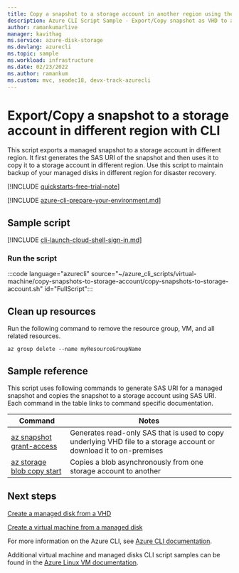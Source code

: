 ```yaml
---
title: Copy a snapshot to a storage account in another region using the CLI
description: Azure CLI Script Sample - Export/Copy snapshot as VHD to a storage account in same or different region.
author: ramankumarlive
manager: kavithag
ms.service: azure-disk-storage
ms.devlang: azurecli
ms.topic: sample
ms.workload: infrastructure
ms.date: 02/23/2022
ms.author: ramankum
ms.custom: mvc, seodec18, devx-track-azurecli
---
```


# Export/Copy a snapshot to a storage account in different region with CLI

This script exports a managed snapshot to a storage account in different region. It first generates the SAS URI of the snapshot and then uses it to copy it to a storage account in different region. Use this script to maintain backup of your managed disks in different region for disaster recovery.

[!INCLUDE [quickstarts-free-trial-note](../../../includes/quickstarts-free-trial-note.md)]

[!INCLUDE [azure-cli-prepare-your-environment.md](~/articles/reusable-content/azure-cli/azure-cli-prepare-your-environment.md)]

## Sample script

[!INCLUDE [cli-launch-cloud-shell-sign-in.md](../../../includes/cli-launch-cloud-shell-sign-in.md)]

### Run the script

:::code language="azurecli" source="~/azure_cli_scripts/virtual-machine/copy-snapshots-to-storage-account/copy-snapshots-to-storage-account.sh" id="FullScript":::

## Clean up resources

Run the following command to remove the resource group, VM, and all related resources.

```azurecli-interactive
az group delete --name myResourceGroupName
```

## Sample reference

This script uses following commands to generate SAS URI for a managed snapshot and copies the snapshot to a storage account using SAS URI. Each command in the table links to command specific documentation.

| Command | Notes |
|---|---|
| [az snapshot grant-access](/cli/azure/snapshot) | Generates read-only SAS that is used to copy underlying VHD file to a storage account or download it to on-premises  |
| [az storage blob copy start](/cli/azure/storage/blob/copy) | Copies a blob asynchronously from one storage account to another |

## Next steps

[Create a managed disk from a VHD](virtual-machines-cli-sample-create-managed-disk-from-vhd.md?toc=%2fcli%2fmodule%2ftoc.json)

[Create a virtual machine from a managed disk](virtual-machines-linux-cli-sample-create-vm-from-managed-os-disks.md?toc=%2fcli%2fmodule%2ftoc.json)

For more information on the Azure CLI, see [Azure CLI documentation](/cli/azure).

Additional virtual machine and managed disks CLI script samples can be found in the [Azure Linux VM documentation](../linux/cli-samples.md?toc=%2fazure%2fvirtual-machines%2flinux%2ftoc.json).
